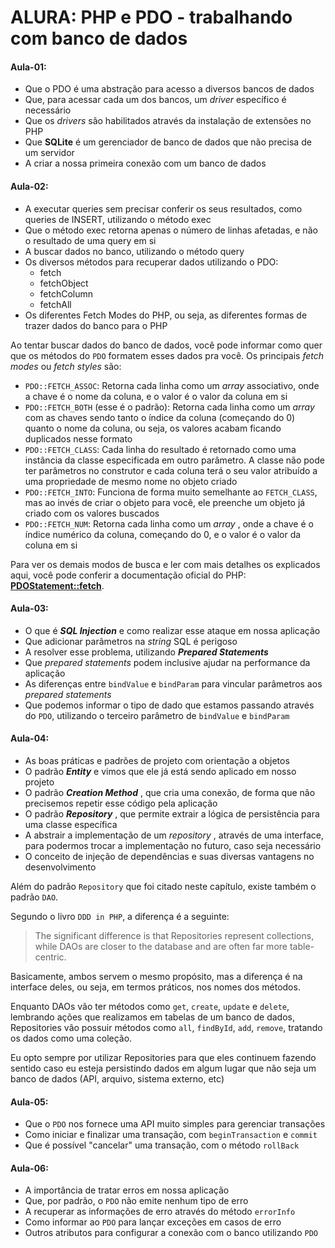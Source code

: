 # ALURA: PHP e PDO - trabalhando com banco de dados

#### Aula-01:

* Que o PDO é uma abstração para acesso a diversos bancos de dados
* Que, para acessar cada um dos bancos, um *driver* específico é necessário
* Que os *drivers* são habilitados através da instalação de extensões no PHP
* Que **SQLite** é um gerenciador de banco de dados que não precisa de um servidor
* A criar a nossa primeira conexão com um banco de dados

#### Aula-02:

* A executar queries sem precisar conferir os seus resultados, como queries de INSERT, utilizando o método exec
* Que o método exec retorna apenas o número de linhas afetadas, e não o resultado de uma query em si
* A buscar dados no banco, utilizando o método query
* Os diversos métodos para recuperar dados utilizando o PDO:
  * fetch
  * fetchObject
  * fetchColumn
  * fetchAll
* Os diferentes Fetch Modes do PHP, ou seja, as diferentes formas de trazer dados do banco para o PHP

Ao tentar buscar dados do banco de dados, você pode informar como quer que os métodos do `PDO` formatem esses dados pra você. Os principais *fetch modes* ou *fetch styles* são:

* `PDO::FETCH_ASSOC`: Retorna cada linha como um *array* associativo, onde a chave é o nome da coluna, e o valor é o valor da coluna em si
* `PDO::FETCH_BOTH` (esse é o padrão): Retorna cada linha como um *array* com as chaves sendo tanto o índice da coluna (começando do 0) quanto o nome da coluna, ou seja, os valores acabam ficando duplicados nesse formato
* `PDO::FETCH_CLASS`: Cada linha do resultado é retornado como uma instância da classe especificada em outro parâmetro. A classe não pode ter parâmetros no construtor e cada coluna terá o seu valor atribuído a uma propriedade de mesmo nome no objeto criado
* `PDO::FETCH_INTO`: Funciona de forma muito semelhante ao `FETCH_CLASS`, mas ao invés de criar o objeto para você, ele preenche um objeto já criado com os valores buscados
* `PDO::FETCH_NUM`: Retorna cada linha como um  *array* , onde a chave é o índice numérico da coluna, começando do 0, e o valor é o valor da coluna em si

Para ver os demais modos de busca e ler com mais detalhes os explicados aqui, você pode conferir a documentação oficial do PHP: [**PDOStatement::fetch**](https://www.php.net/manual/en/pdostatement.fetch#refsect1-pdostatement.fetch-parameters).

#### Aula-03:

* O que é ***SQL Injection*** e como realizar esse ataque em nossa aplicação
* Que adicionar parâmetros na *string* SQL é perigoso
* A resolver esse problema, utilizando ***Prepared Statements***
* Que *prepared statements* podem inclusive ajudar na performance da aplicação
* As diferenças entre `bindValue` e `bindParam` para vincular parâmetros aos *prepared statements*
* Que podemos informar o tipo de dado que estamos passando através do `PDO`, utilizando o terceiro parâmetro de `bindValue` e `bindParam`

#### Aula-04:

* As boas práticas e padrões de projeto com orientação a objetos
* O padrão ***Entity*** e vimos que ele já está sendo aplicado em nosso projeto
* O padrão  ***Creation Method*** , que cria uma conexão, de forma que não precisemos repetir esse código pela aplicação
* O padrão  ***Repository*** , que permite extrair a lógica de persistência para uma classe específica
* A abstrair a implementação de um  *repository* , através de uma interface, para podermos trocar a implementação no futuro, caso seja necessário
* O conceito de injeção de dependências e suas diversas vantagens no desenvolvimento

Além do padrão `Repository` que foi citado neste capítulo, existe também o padrão `DAO`.

Segundo o livro `DDD in PHP`, a diferença é a seguinte:

> The significant difference is that Repositories represent collections, while DAOs are closer to the database and are often far more table-centric.

Basicamente, ambos servem o mesmo propósito, mas a diferença é na interface deles, ou seja, em termos práticos, nos nomes dos métodos.

Enquanto DAOs vão ter métodos como `get`, `create`, `update` e `delete`, lembrando ações que realizamos em tabelas de um banco de dados, Repositories vão possuir métodos como `all`, `findById`, `add`, `remove`, tratando os dados como uma coleção.

Eu opto sempre por utilizar Repositories para que eles continuem fazendo sentido caso eu esteja persistindo dados em algum lugar que não seja um banco de dados (API, arquivo, sistema externo, etc)

#### Aula-05:

* Que o `PDO` nos fornece uma API muito simples para gerenciar transações
* Como iniciar e finalizar uma transação, com `beginTransaction` e `commit`
* Que é possível "cancelar" uma transação, com o método `rollBack`

#### Aula-06:

* A importância de tratar erros em nossa aplicação
* Que, por padrão, o `PDO` não emite nenhum tipo de erro
* A recuperar as informações de erro através do método `errorInfo`
* Como informar ao `PDO` para lançar exceções em casos de erro
* Outros atributos para configurar a conexão com o banco utilizando `PDO`
